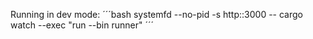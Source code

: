 Running in dev mode:
´´´bash
systemfd --no-pid -s http::3000 -- cargo watch --exec "run --bin runner"
´´´
